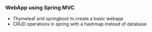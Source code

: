 ### WebApp using Spring MVC

* Thymeleaf and springboot to create a basic webapp
* CRUD operations in spring with a hashmap instead of database

